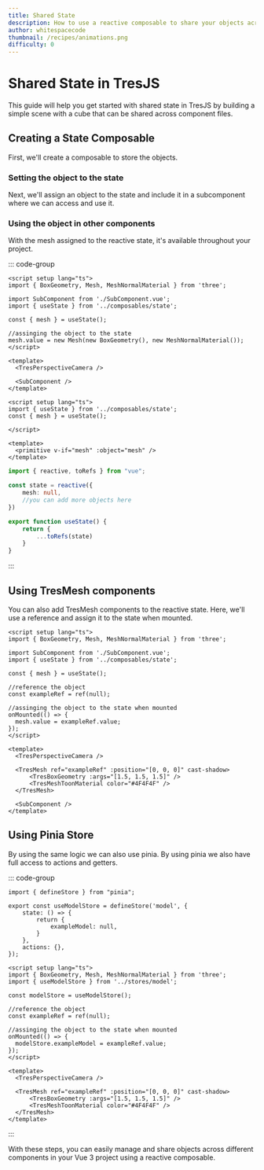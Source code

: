 ```yaml
---
title: Shared State
description: How to use a reactive composable to share your objects across component files.
author: whitespacecode
thumbnail: /recipes/animations.png
difficulty: 0
---
```


# Shared State in TresJS

This guide will help you get started with shared state in TresJS by building a simple scene with a cube that can be shared across component files.

<StackBlitzEmbed project-id="tresjs-minimal-reproduction-rycc4j" />

## Creating a State Composable

First, we'll create a composable to store the objects.

### Setting the object to the state
Next, we'll assign an object to the state and include it in a subcomponent where we can access and use it.

### Using the object in other components
With the mesh assigned to the reactive state, it's available throughout your project.

::: code-group

```vue [App.vue]
<script setup lang="ts">
import { BoxGeometry, Mesh, MeshNormalMaterial } from 'three';

import SubComponent from './SubComponent.vue';
import { useState } from '../composables/state';

const { mesh } = useState();

//assinging the object to the state
mesh.value = new Mesh(new BoxGeometry(), new MeshNormalMaterial());
</script>

<template>
  <TresPerspectiveCamera />

  <SubComponent />
</template>
```

```vue [Subcomponent.vue]
<script setup lang="ts">
import { useState } from '../composables/state';
const { mesh } = useState();

</script>

<template>
  <primitive v-if="mesh" :object="mesh" />
</template>
```

```ts [composables/state.ts]
import { reactive, toRefs } from "vue";

const state = reactive({
    mesh: null,
    //you can add more objects here
})

export function useState() {
    return {
        ...toRefs(state)
    }
}
```
:::

## Using TresMesh components

You can also add TresMesh components to the reactive state. Here, we'll use a reference and assign it to the state when mounted.

```vue
<script setup lang="ts">
import { BoxGeometry, Mesh, MeshNormalMaterial } from 'three';

import SubComponent from './SubComponent.vue';
import { useState } from '../composables/state';

const { mesh } = useState();

//reference the object
const exampleRef = ref(null);

//assinging the object to the state when mounted
onMounted(() => {
  mesh.value = exampleRef.value;
});
</script>

<template>
  <TresPerspectiveCamera />

  <TresMesh ref="exampleRef" :position="[0, 0, 0]" cast-shadow>
      <TresBoxGeometry :args="[1.5, 1.5, 1.5]" />
      <TresMeshToonMaterial color="#4F4F4F" />
  </TresMesh>

  <SubComponent />
</template>
```

## Using Pinia Store

By using the same logic we can also use pinia.
By using pinia we also have full access to actions and getters.

::: code-group

``` [model.ts]
import { defineStore } from "pinia";

export const useModelStore = defineStore('model', {
    state: () => {
        return {
            exampleModel: null,
        }
    },
    actions: {},
});
```

```vue [App.vue]
<script setup lang="ts">
import { BoxGeometry, Mesh, MeshNormalMaterial } from 'three';
import { useModelStore } from '../stores/model';

const modelStore = useModelStore();

//reference the object
const exampleRef = ref(null);

//assinging the object to the state when mounted
onMounted(() => {
  modelStore.exampleModel = exampleRef.value;
});
</script>

<template>
  <TresPerspectiveCamera />

  <TresMesh ref="exampleRef" :position="[0, 0, 0]" cast-shadow>
      <TresBoxGeometry :args="[1.5, 1.5, 1.5]" />
      <TresMeshToonMaterial color="#4F4F4F" />
  </TresMesh>
</template>
```

:::

With these steps, you can easily manage and share objects across different components in your Vue 3 project using a reactive composable.
